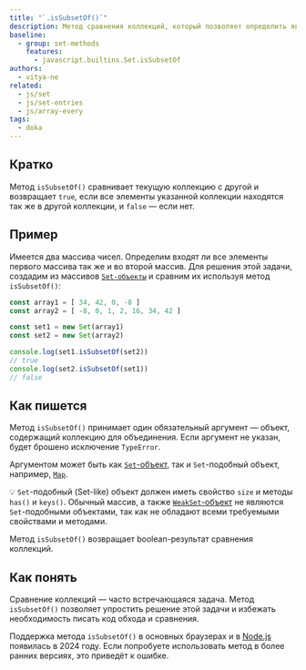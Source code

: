 ```yaml
---
title: "`.isSubsetOf()`"
description: Метод сравнения коллекций, который позволяет определить является текущая коллекция частью другой коллекции.
baseline:
  - group: set-methods
    features:
      - javascript.builtins.Set.isSubsetOf
authors:
  - vitya-ne
related:
  - js/set
  - js/set-entries
  - js/array-every
tags:
  - doka
---
```


## Кратко

Метод `isSubsetOf()` сравнивает текущую коллекцию с другой и возвращает `true`, если все элементы указанной коллекции находятся так же в другой коллекции, и `false` — если нет.

## Пример

Имеется два массива чисел. Определим входят ли все элементы первого массива так же и во второй массив. Для решения этой задачи, создадим из массивов [`Set-объекты`](/js/set) и сравним их используя метод `isSubsetOf()`:

```js
const array1 = [ 34, 42, 0, -8 ]
const array2 = [ -8, 0, 1, 2, 16, 34, 42 ]

const set1 = new Set(array1)
const set2 = new Set(array2)

console.log(set1.isSubsetOf(set2))
// true
console.log(set2.isSubsetOf(set1))
// false

```

## Как пишется

Метод `isSubsetOf()` принимает один обязательный аргумент — объект, содержащий коллекцию для объединения. Если аргумент не указан, будет брошено исключение `TypeError`.

Аргументом может быть как [`Set`-объект](/js/set/), так и `Set`-подобный объект, например, [`Map`](/js/map/).

💡 `Set`-подобный (Set-like) объект должен иметь свойство `size` и методы `has()` и `keys()`. Обычный массив, а также [`WeakSet`-объект](/js/weak-set/) не являются `Set`-подобными объектами, так как не обладают всеми требуемыми свойствами и методами.

Метод `isSubsetOf()` возвращает boolean-результат сравнения коллекций.

## Как понять

Сравнение коллекций — часто встречающаяся задача. Метод `isSubsetOf()` позволяет упростить решение этой задачи и избежать необходимость писать код обхода и сравнения.

Поддержка метода `isSubsetOf()` в основных браузерах и в [Node.js](/tools/nodejs/) появилась в 2024 году. Если попробуете использовать метод в более ранних версиях, это приведёт к ошибке.
